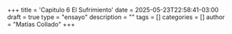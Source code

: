 +++
title = 'Capitulo 6 El Sufrimiento'
date = 2025-05-23T22:58:41-03:00
draft = true
type = "ensayo"
description = ""
tags = []
categories = []
author = "Matías Collado"
+++

